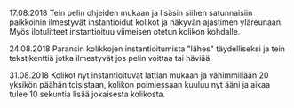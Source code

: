 17.08.2018
Tein pelin ohjeiden mukaan ja lisäsin siihen satunnaisiin paikkoihin ilmestyvät instantioidut kolikot ja näkyvän ajastimen yläreunaan. Myös ilotulitteet instantioituu viimeisen otetun kolikon kohdalle.

24.08.2018
Paransin kolikkojen instantioitumista "lähes" täydelliseksi ja tein tekstikenttiä jotka ilmestyvät jos pelin voittaa tai häviää.

31.08.2018
Kolikot nyt instantioituvat lattian mukaan ja vähimmillään 20 yksikön päähän toisistaan, kolikon poimiessaan kuuluu nyt ääni ja aikaa tulee 10 sekuntia lisää jokaisesta kolikosta.
